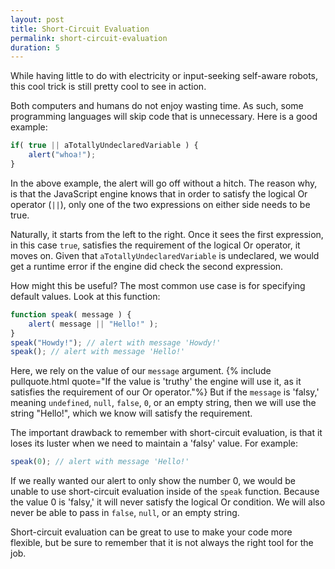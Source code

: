 ```yaml
---
layout: post
title: Short-Circuit Evaluation
permalink: short-circuit-evaluation
duration: 5
---
```


While having little to do with electricity or input-seeking self-aware robots, this cool trick is still pretty cool to see in action.

Both computers and humans do not enjoy wasting time. As such, some programming languages will skip code that is unnecessary. Here is a good example:

```javascript
if( true || aTotallyUndeclaredVariable ) {
	alert("whoa!");
}
```

In the above example, the alert will go off without a hitch. The reason why, is that the JavaScript engine knows that in order to satisfy the logical Or operator (`||`), only one of the two expressions on either side needs to be true. 

Naturally, it starts from the left to the right. Once it sees the first expression, in this case `true`, satisfies the requirement of the logical Or operator, it moves on. Given that `aTotallyUndeclaredVariable` is undeclared, we would get a runtime error if the engine did check the second expression.

How might this be useful? The most common use case is for specifying default values. Look at this function:

```javascript
function speak( message ) {
	alert( message || "Hello!" );
}
speak("Howdy!"); // alert with message 'Howdy!'
speak(); // alert with message 'Hello!'
```

Here, we rely on the value of our `message` argument. {% include pullquote.html quote="If the value is 'truthy' the engine will use it, as it satisfies the requirement of our Or operator."%} But if the `message` is 'falsy,' meaning `undefined`, `null`, `false`, `0`, or an empty string, then we will use the string "Hello!", which we know will satisfy the requirement.


The important drawback to remember with short-circuit evaluation, is that it loses its luster when we need to maintain a 'falsy' value. For example:

```javascript
speak(0); // alert with message 'Hello!'
```

If we really wanted our alert to only show the number 0, we would be unable to use short-circuit evaluation inside of the `speak` function. Because the value 0 is 'falsy,' it will never satisfy the logical Or condition. We will also never be able to pass in `false`, `null`, or an empty string.


Short-circuit evaluation can be great to use to make your code more flexible, but be sure to remember that it is not always the right tool for the job.
